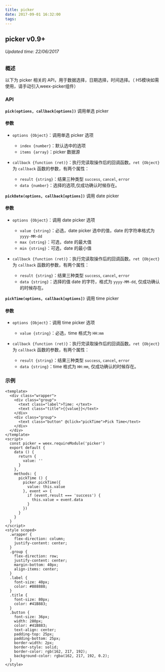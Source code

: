 ```yaml
---
title: picker
date: 2017-09-01 16:32:00
tags:
---
```


## picker v0.9+
###### Updated time: 22/06/2017

### 概述
以下为 picker 相关的 API，用于数据选择，日期选择，时间选择。（ H5模块如需使用，请手动引入weex-picker组件）

### API
**`pick(options, callback[options])`**
调用单选 picker

#### 参数
* `options {Object}`：调用单选 picker 选项

  * `index {number}`：默认选中的选项
  * `items {array}`：picker 数据源

* `callback {function (ret)}`：执行完读取操作后的回调函数。`ret {Object}` 为 `callback` 函数的参数，有两个属性：

  * `result {string}`：结果三种类型 `success`, `cancel`, `error`
  * `data {number}`：选择的选项,仅成功确认时候存在。

**`pickDate(options, callback[options])`**
调用 date picker

#### 参数
* `options {Object}`：调用 date picker 选项

  * `value {string}`：必选，date picker 选中的值，date 的字符串格式为`yyyy-MM-dd`
  * `max {string}`：可选，date 的最大值
  * `min {string}`：可选，date 的最小值

* `callback {function (ret)}`：执行完读取操作后的回调函数。`ret {Object}` 为 `callback` 函数的参数，有两个属性：

  * `result {string}`：结果三种类型 `success`, `cancel`, `error`
  * `data {string}`：选择的值 date 的字符，格式为 `yyyy-MM-dd`, 仅成功确认的时候存在。

**`pickTime(options, callback[options])`**
调用 time picker

#### 参数
* `options {Object}`：调用 time picker 选项

  * `value {string}`：必选，time 格式为 `HH:mm`

* `callback {function (ret)}`：执行完读取操作后的回调函数。`ret {Object}` 为 `callback` 函数的参数，有两个属性：

  * `result {string}`：结果三种类型 `success`, `cancel`, `error`
  * `data {string}`：time 格式为 `HH:mm`, 仅成功确认的时候存在。

### 示例
```
<template>
  <div class="wrapper">
    <div class="group">
      <text class="label">Time: </text>
      <text class="title">{{value}}</text>
    </div>
    <div class="group">
      <text class="button" @click="pickTime">Pick Time</text>
    </div>
  </div>
</template>
<script>
  const picker = weex.requireModule('picker')
  export default {
    data () {
      return {
        value: ''
      }
    },
    methods: {
      pickTime () {
        picker.pickTime({
          value: this.value
        }, event => {
          if (event.result === 'success') {
            this.value = event.data
          }
        })
      }
    }
  }
</script>
<style scoped>
  .wrapper {
    flex-direction: column;
    justify-content: center;
  }
  .group {
    flex-direction: row;
    justify-content: center;
    margin-bottom: 40px;
    align-items: center;
  }
  .label {
    font-size: 40px;
    color: #888888;
  }
  .title {
    font-size: 80px;
    color: #41B883;
  }
  .button {
    font-size: 36px;
    width: 280px;
    color: #41B883;
    text-align: center;
    padding-top: 25px;
    padding-bottom: 25px;
    border-width: 2px;
    border-style: solid;
    border-color: rgb(162, 217, 192);
    background-color: rgba(162, 217, 192, 0.2);
  }
</style>
```